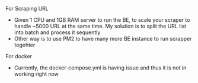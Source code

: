 For Scraping URL
- Given 1 CPU and 1GB RAM server to run the BE, to scale your scraper to handle ~5000 URL at the same time. My solution is to split the URL list into batch and process it sequently
- Other way is to use PM2 to have many more BE instance to run scrapper togehter

For docker
- Currently, the docker-compose.yml is having issue and thus it is not in working right now 